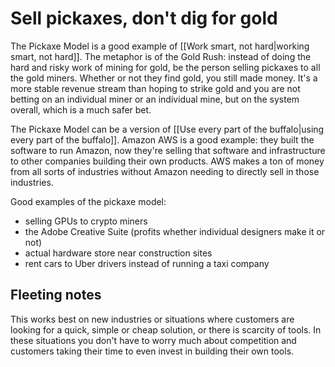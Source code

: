 # Sell pickaxes, don't dig for gold

The Pickaxe Model is a good example of [[Work smart, not hard|working smart, not hard]]. The metaphor is of the Gold Rush: instead of doing the hard and risky work of mining for gold, be the person selling pickaxes to all the gold miners. Whether or not they find gold, you still made money. It's a more stable revenue stream than hoping to strike gold and you are not betting on an individual miner or an individual mine, but on the system overall, which is a much safer bet.

The Pickaxe Model can be a version of [[Use every part of the buffalo|using every part of the buffalo]]. Amazon AWS is a good example: they built the software to run Amazon, now they're selling that software and infrastructure to other companies building their own products. AWS makes a ton of money from all sorts of industries without Amazon needing to directly sell in those industries.

Good examples of the pickaxe model:
- selling GPUs to crypto miners
- the Adobe Creative Suite (profits whether individual designers make it or not)
- actual hardware store near construction sites
- rent cars to Uber drivers instead of running a taxi company

## Fleeting notes
This works best on new industries or situations where customers are looking for a quick, simple or cheap solution, or there is scarcity of tools. In these situations you don't have to worry much about competition and customers taking their time to even invest in building their own tools.